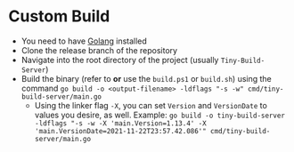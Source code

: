 # Custom Build

* You need to have [Golang](https://golang.org/) installed 
* Clone the release branch of the repository
* Navigate into the root directory of the project (usually ``Tiny-Build-Server``)
* Build the binary (refer to **or** use the ``build.ps1`` or ``build.sh``) using the 
command
``go build -o <output-filename> -ldflags "-s -w" cmd/tiny-build-server/main.go``
  * Using the linker flag ``-X``, you can set ``Version`` and ``VersionDate`` to values
  you desire, as well. Example:
    ``go build -o tiny-build-server -ldflags "-s -w -X 'main.Version=1.13.4' -X 'main.VersionDate=2021-11-22T23:57.42.086'" cmd/tiny-build-server/main.go``
